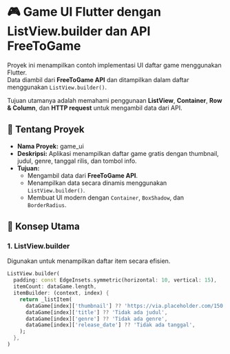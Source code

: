 # 🎮 Game UI Flutter dengan ListView.builder dan API FreeToGame

Proyek ini menampilkan contoh implementasi UI daftar game menggunakan Flutter.  
Data diambil dari **FreeToGame API** dan ditampilkan dalam daftar menggunakan `ListView.builder()`.  

Tujuan utamanya adalah memahami penggunaan **ListView**, **Container**, **Row & Column**, dan **HTTP request** untuk mengambil data dari API.


## 📌 Tentang Proyek

- **Nama Proyek:** game_ui  
- **Deskripsi:** Aplikasi menampilkan daftar game gratis dengan thumbnail, judul, genre, tanggal rilis, dan tombol info.  
- **Tujuan:**  
  - Mengambil data dari **FreeToGame API**.  
  - Menampilkan data secara dinamis menggunakan `ListView.builder()`.  
  - Membuat UI modern dengan `Container`, `BoxShadow`, dan `BorderRadius`.  


## 🔲 Konsep Utama

### 1. ListView.builder
Digunakan untuk menampilkan daftar item secara efisien.  

```dart
ListView.builder(
  padding: const EdgeInsets.symmetric(horizontal: 10, vertical: 15),
  itemCount: dataGame.length,
  itemBuilder: (context, index) {
    return _listItem(
      dataGame[index]['thumbnail'] ?? 'https://via.placeholder.com/150',
      dataGame[index]['title'] ?? 'Tidak ada judul',
      dataGame[index]['genre'] ?? 'Tidak ada genre',
      dataGame[index]['release_date'] ?? 'Tidak ada tanggal',
    );
  },
)
```
